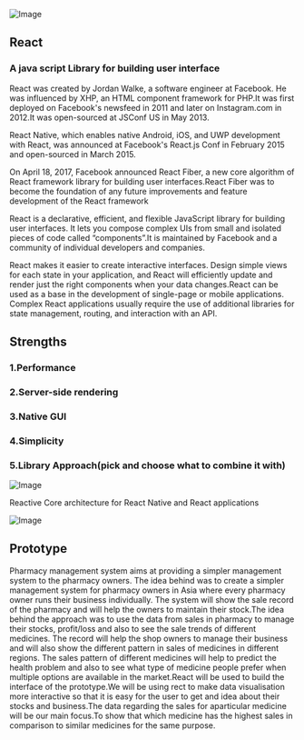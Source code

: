 ![Image](https://cdn-images-1.medium.com/max/2000/1*_DOHv30w-0eI-Ysz5U47Yg.png)

## React
### A java script Library for building user interface

React was created by Jordan Walke, a software engineer at Facebook. He was influenced by XHP, an HTML component framework for PHP.It was first deployed on Facebook's newsfeed in 2011 and later on Instagram.com in 2012.It was open-sourced at JSConf US in May 2013.

React Native, which enables native Android, iOS, and UWP development with React, was announced at Facebook's React.js Conf in February 2015 and open-sourced in March 2015.

On April 18, 2017, Facebook announced React Fiber, a new core algorithm of React framework library for building user interfaces.React Fiber was to become the foundation of any future improvements and feature development of the React framework

React is a declarative, efficient, and flexible JavaScript library for building user interfaces. It lets you compose complex UIs from small and isolated pieces of code called “components”.It is maintained by Facebook and a community of individual developers and companies.

React makes it easier to create interactive interfaces. Design simple views for each state in your application, and React will efficiently update and render just the right components when your data changes.React can be used as a base in the development of single-page or mobile applications. Complex React applications usually require the use of additional libraries for state management, routing, and interaction with an API.

## Strengths
### 1.Performance
### 2.Server-side rendering
### 3.Native GUI
### 4.Simplicity
### 5.Library Approach(pick and choose what to combine it with)

![Image](https://www.collonmade.com/wp-content/uploads/2017/08/React-JS.jpg)

Reactive Core architecture for React Native and React applications

![Image](https://cdn-images-1.medium.com/max/1862/1*jMpdj2y5rayiwlQ8YNTs5A.jpeg)






## Prototype
Pharmacy management system aims at providing a simpler management system to the pharmacy owners. The idea behind was to create a simpler management system for pharmacy owners in Asia where every pharmacy owner runs their business individually. The system will show the sale record of the pharmacy and will help the owners to maintain their stock.The idea behind the approach was to use the data from sales in pharmacy to manage their stocks, profit/loss and also to see the sale trends of different medicines. The record will help the shop owners to manage their business and will also show the different pattern in sales of medicines in different regions. The sales pattern of different medicines will help to predict the health problem and also to see what type of medicine people prefer when multiple options are available in the market.React will be used to build the interface of the prototype.We will be using rect to make data visualisation more interactive so that it is easy for the user to get and idea about their stocks and business.The data regarding the sales for aparticular medicine will be our main focus.To show that which medicine has the highest sales in comparison to similar medicines for the same purpose.




